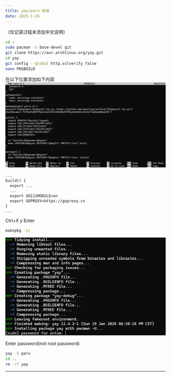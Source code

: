 ```yaml
---
title: yay/paru 安装
date: 2025-1-24
---
```


（仅记录过程未添加中文说明）

```bash
cd ~
sudo pacman -S base-devel git
git clone https://aur.archlinux.org/yay.git
cd yay
git config --global http.sslverify false
nano PKGBUILD
```

在以下位置添加如下内容
![ac3](../img/arch-install/arch-install-step3.png)

```PKGBUILD
...
build() {
  export ...
  ...
  export GO111MODULE=on
  export GOPROXY=https://goproxy.cn
}
...
```

Ctrl+X
y
Enter

```bash
makepkg -si
```

![ac4](../img/arch-install/arch-install-step4.png)

Enter password(not root password)

```bash
yay -S paru
cd ..
rm -rf yay
```

---

